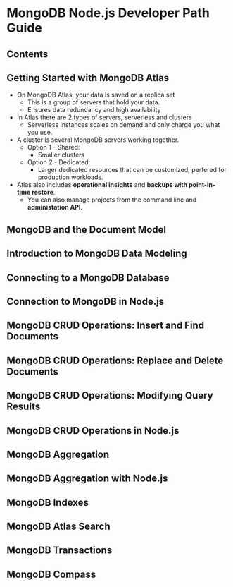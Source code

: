 # MongoDB Node.js Developer Path Guide

## Contents

## Getting Started with MongoDB Atlas
- On MongoDB Atlas, your data is saved on a replica set
  - This is a group of servers that hold your data.
  - Ensures data redundancy and high availability
- In Atlas there are 2 types of servers, serverless and clusters
  - Serverless instances scales on demand and only charge you what you use.
- A cluster is several MongoDB servers working together.
  - Option 1 - Shared:
    - Smaller clusters
  - Option 2 - Dedicated: 
    - Larger dedicated resources that can be customized; perfered for production workloads.
- Atlas also includes **operational insights** and **backups with point-in-time restore**.
  - You can also manage projects from the command line and **administation API**.

## MongoDB and the Document Model

## Introduction to MongoDB Data Modeling

## Connecting to a MongoDB Database

## Connection to MongoDB in Node.js

## MongoDB CRUD Operations: Insert and Find Documents

## MongoDB CRUD Operations: Replace and Delete Documents

## MongoDB CRUD Operations: Modifying Query Results

## MongoDB CRUD Operations in Node.js

## MongoDB Aggregation

## MongoDB Aggregation with Node.js

## MongoDB Indexes

## MongoDB Atlas Search

## MongoDB Transactions

## MongoDB Compass
